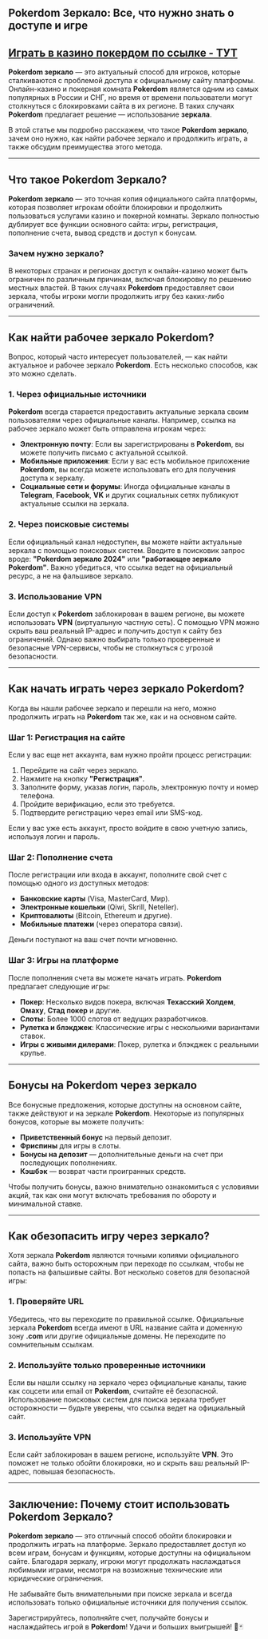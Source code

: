 ## Pokerdom Зеркало: Все, что нужно знать о доступе и игре

## [**Играть в казино покердом по ссылке - ТУТ**](https://brandplay.link/FwVc4f)

**Pokerdom зеркало** — это актуальный способ для игроков, которые сталкиваются с проблемой доступа к официальному сайту платформы. Онлайн-казино и покерная комната **Pokerdom** является одним из самых популярных в России и СНГ, но время от времени пользователи могут столкнуться с блокировками сайта в их регионе. В таких случаях **Pokerdom** предлагает решение — использование **зеркала**.

В этой статье мы подробно расскажем, что такое **Pokerdom зеркало**, зачем оно нужно, как найти рабочее зеркало и продолжить играть, а также обсудим преимущества этого метода.

***

## Что такое Pokerdom Зеркало?

**Pokerdom зеркало** — это точная копия официального сайта платформы, которая позволяет игрокам обойти блокировки и продолжить пользоваться услугами казино и покерной комнаты. Зеркало полностью дублирует все функции основного сайта: игры, регистрация, пополнение счета, вывод средств и доступ к бонусам.

### Зачем нужно зеркало?

В некоторых странах и регионах доступ к онлайн-казино может быть ограничен по различным причинам, включая блокировку по решению местных властей. В таких случаях **Pokerdom** предоставляет свои зеркала, чтобы игроки могли продолжить игру без каких-либо ограничений.

***

## Как найти рабочее зеркало Pokerdom?

Вопрос, который часто интересует пользователей, — как найти актуальное и рабочее зеркало **Pokerdom**. Есть несколько способов, как это можно сделать.

### 1. Через официальные источники

**Pokerdom** всегда старается предоставить актуальные зеркала своим пользователям через официальные каналы. Например, ссылка на рабочее зеркало может быть отправлена игрокам через:

* **Электронную почту**: Если вы зарегистрированы в **Pokerdom**, вы можете получить письмо с актуальной ссылкой.
* **Мобильные приложения**: Если у вас есть мобильное приложение **Pokerdom**, вы всегда можете использовать его для получения доступа к зеркалу.
* **Социальные сети и форумы**: Иногда официальные каналы в **Telegram**, **Facebook**, **VK** и других социальных сетях публикуют актуальные ссылки на зеркала.

### 2. Через поисковые системы

Если официальный канал недоступен, вы можете найти актуальные зеркала с помощью поисковых систем. Введите в поисковик запрос вроде: **"Pokerdom зеркало 2024"** или **"работающее зеркало Pokerdom"**. Важно убедиться, что ссылка ведет на официальный ресурс, а не на фальшивое зеркало.

### 3. Использование VPN

Если доступ к **Pokerdom** заблокирован в вашем регионе, вы можете использовать **VPN** (виртуальную частную сеть). С помощью VPN можно скрыть ваш реальный IP-адрес и получить доступ к сайту без ограничений. Однако важно выбирать только проверенные и безопасные VPN-сервисы, чтобы не столкнуться с угрозой безопасности.

***

## Как начать играть через зеркало Pokerdom?

Когда вы нашли рабочее зеркало и перешли на него, можно продолжить играть на **Pokerdom** так же, как и на основном сайте.

### Шаг 1: Регистрация на сайте

Если у вас еще нет аккаунта, вам нужно пройти процесс регистрации:

1. Перейдите на сайт через зеркало.
2. Нажмите на кнопку **"Регистрация"**.
3. Заполните форму, указав логин, пароль, электронную почту и номер телефона.
4. Пройдите верификацию, если это требуется.
5. Подтвердите регистрацию через email или SMS-код.

Если у вас уже есть аккаунт, просто войдите в свою учетную запись, используя логин и пароль.

### Шаг 2: Пополнение счета

После регистрации или входа в аккаунт, пополните свой счет с помощью одного из доступных методов:

* **Банковские карты** (Visa, MasterCard, Мир).
* **Электронные кошельки** (Qiwi, Skrill, Neteller).
* **Криптовалюты** (Bitcoin, Ethereum и другие).
* **Мобильные платежи** (через оператора связи).

Деньги поступают на ваш счет почти мгновенно.

### Шаг 3: Игры на платформе

После пополнения счета вы можете начать играть. **Pokerdom** предлагает следующие игры:

* **Покер**: Несколько видов покера, включая **Техасский Холдем**, **Омаху**, **Стад покер** и другие.
* **Слоты**: Более 1000 слотов от ведущих разработчиков.
* **Рулетка и блэкджек**: Классические игры с несколькими вариантами ставок.
* **Игры с живыми дилерами**: Покер, рулетка и блэкджек с реальными крупье.

***

## Бонусы на Pokerdom через зеркало

Все бонусные предложения, которые доступны на основном сайте, также действуют и на зеркале **Pokerdom**. Некоторые из популярных бонусов, которые вы можете получить:

* **Приветственный бонус** на первый депозит.
* **Фриспины** для игры в слоты.
* **Бонусы на депозит** — дополнительные деньги на счет при последующих пополнениях.
* **Кэшбэк** — возврат части проигранных средств.

Чтобы получить бонусы, важно внимательно ознакомиться с условиями акций, так как они могут включать требования по обороту и минимальной ставке.

***

## Как обезопасить игру через зеркало?

Хотя зеркала **Pokerdom** являются точными копиями официального сайта, важно быть осторожным при переходе по ссылкам, чтобы не попасть на фальшивые сайты. Вот несколько советов для безопасной игры:

### 1. Проверяйте URL

Убедитесь, что вы переходите по правильной ссылке. Официальные зеркала **Pokerdom** всегда имеют в URL название сайта и доменную зону **.com** или другие официальные домены. Не переходите по сомнительным ссылкам.

### 2. Используйте только проверенные источники

Если вы нашли ссылку на зеркало через официальные каналы, такие как соцсети или email от **Pokerdom**, считайте её безопасной. Использование поисковых систем для поиска зеркала требует осторожности — будьте уверены, что ссылка ведет на официальный сайт.

### 3. Используйте VPN

Если сайт заблокирован в вашем регионе, используйте **VPN**. Это поможет не только обойти блокировки, но и скрыть ваш реальный IP-адрес, повышая безопасность.

***

## Заключение: Почему стоит использовать Pokerdom Зеркало?

**Pokerdom зеркало** — это отличный способ обойти блокировки и продолжить играть на платформе. Зеркало предоставляет доступ ко всем играм, бонусам и функциям, которые доступны на официальном сайте. Благодаря зеркалу, игроки могут продолжать наслаждаться любимыми играми, несмотря на возможные технические или юридические ограничения.

Не забывайте быть внимательными при поиске зеркала и всегда использовать только официальные источники для получения ссылок.

Зарегистрируйтесь, пополняйте счет, получайте бонусы и наслаждайтесь игрой в **Pokerdom**! Удачи и больших выигрышей! 🎰🃏
